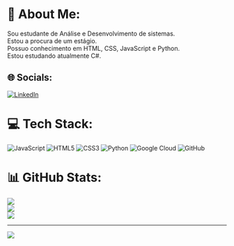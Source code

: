 # 💫 About Me:
Sou estudante de Análise e Desenvolvimento de sistemas.<br>Estou a procura de um estágio.<br>Possuo conhecimento em HTML, CSS, JavaScript e Python.<br>Estou estudando atualmente C#.


## 🌐 Socials:
[![LinkedIn](https://img.shields.io/badge/LinkedIn-%230077B5.svg?logo=linkedin&logoColor=white)](https://linkedin.com/in/www.linkedin.com/in/carlos-eduardo-braz-3559512a7) 

# 💻 Tech Stack:
![JavaScript](https://img.shields.io/badge/javascript-%23323330.svg?style=for-the-badge&logo=javascript&logoColor=%23F7DF1E) ![HTML5](https://img.shields.io/badge/html5-%23E34F26.svg?style=for-the-badge&logo=html5&logoColor=white) ![CSS3](https://img.shields.io/badge/css3-%231572B6.svg?style=for-the-badge&logo=css3&logoColor=white) ![Python](https://img.shields.io/badge/python-3670A0?style=for-the-badge&logo=python&logoColor=ffdd54) ![Google Cloud](https://img.shields.io/badge/GoogleCloud-%234285F4.svg?style=for-the-badge&logo=google-cloud&logoColor=white) ![GitHub](https://img.shields.io/badge/github-%23121011.svg?style=for-the-badge&logo=github&logoColor=white)
# 📊 GitHub Stats:
![](https://github-readme-stats.vercel.app/api?username=CarlosEduardoBraz22&theme=github_dark&hide_border=false&include_all_commits=false&count_private=false)<br/>
![](https://github-readme-streak-stats.herokuapp.com/?user=CarlosEduardoBraz22&theme=github_dark&hide_border=false)<br/>
![](https://github-readme-stats.vercel.app/api/top-langs/?username=CarlosEduardoBraz22&theme=github_dark&hide_border=false&include_all_commits=false&count_private=false&layout=compact)

---
[![](https://visitcount.itsvg.in/api?id=CarlosEduardoBraz22&icon=2&color=3)](https://visitcount.itsvg.in)

<!-- Proudly created with GPRM ( https://gprm.itsvg.in ) -->